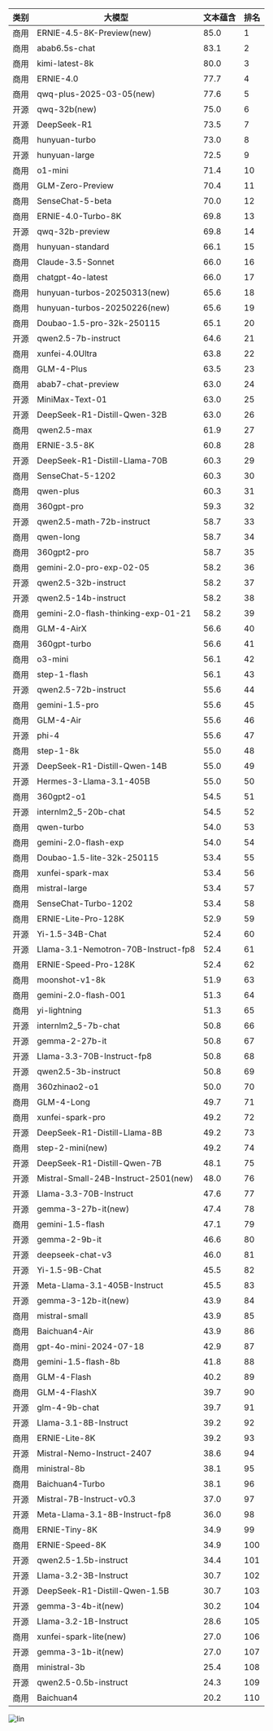 
| 类别 | 大模型                         | 文本蕴含 | 排名 |
|-----|------------------------------|---------|----|
|商用|ERNIE-4.5-8K-Preview(new)|85.0|1|
|商用|abab6.5s-chat|83.1|2|
|商用|kimi-latest-8k|80.0|3|
|商用|ERNIE-4.0|77.7|4|
|商用|qwq-plus-2025-03-05(new)|77.6|5|
|开源|qwq-32b(new)|75.0|6|
|开源|DeepSeek-R1|73.5|7|
|商用|hunyuan-turbo|73.0|8|
|开源|hunyuan-large|72.5|9|
|商用|o1-mini|71.4|10|
|商用|GLM-Zero-Preview|70.4|11|
|商用|SenseChat-5-beta|70.0|12|
|商用|ERNIE-4.0-Turbo-8K|69.8|13|
|开源|qwq-32b-preview|69.8|14|
|商用|hunyuan-standard|66.1|15|
|商用|Claude-3.5-Sonnet|66.0|16|
|商用|chatgpt-4o-latest|66.0|17|
|商用|hunyuan-turbos-20250313(new)|65.6|18|
|商用|hunyuan-turbos-20250226(new)|65.6|19|
|商用|Doubao-1.5-pro-32k-250115|65.1|20|
|开源|qwen2.5-7b-instruct|64.6|21|
|商用|xunfei-4.0Ultra|63.8|22|
|商用|GLM-4-Plus|63.5|23|
|商用|abab7-chat-preview|63.0|24|
|开源|MiniMax-Text-01|63.0|25|
|开源|DeepSeek-R1-Distill-Qwen-32B|63.0|26|
|商用|qwen2.5-max|61.9|27|
|商用|ERNIE-3.5-8K|60.8|28|
|开源|DeepSeek-R1-Distill-Llama-70B|60.3|29|
|商用|SenseChat-5-1202|60.3|30|
|商用|qwen-plus|60.3|31|
|商用|360gpt-pro|59.3|32|
|开源|qwen2.5-math-72b-instruct|58.7|33|
|商用|qwen-long|58.7|34|
|商用|360gpt2-pro|58.7|35|
|商用|gemini-2.0-pro-exp-02-05|58.2|36|
|开源|qwen2.5-32b-instruct|58.2|37|
|开源|qwen2.5-14b-instruct|58.2|38|
|商用|gemini-2.0-flash-thinking-exp-01-21|58.2|39|
|商用|GLM-4-AirX|56.6|40|
|商用|360gpt-turbo|56.6|41|
|商用|o3-mini|56.1|42|
|商用|step-1-flash|56.1|43|
|开源|qwen2.5-72b-instruct|55.6|44|
|商用|gemini-1.5-pro|55.6|45|
|商用|GLM-4-Air|55.6|46|
|开源|phi-4|55.6|47|
|商用|step-1-8k|55.0|48|
|开源|DeepSeek-R1-Distill-Qwen-14B|55.0|49|
|开源|Hermes-3-Llama-3.1-405B|55.0|50|
|商用|360gpt2-o1|54.5|51|
|开源|internlm2_5-20b-chat|54.5|52|
|商用|qwen-turbo|54.0|53|
|商用|gemini-2.0-flash-exp|54.0|54|
|商用|Doubao-1.5-lite-32k-250115|53.4|55|
|商用|xunfei-spark-max|53.4|56|
|商用|mistral-large|53.4|57|
|商用|SenseChat-Turbo-1202|53.4|58|
|商用|ERNIE-Lite-Pro-128K|52.9|59|
|开源|Yi-1.5-34B-Chat|52.4|60|
|开源|Llama-3.1-Nemotron-70B-Instruct-fp8|52.4|61|
|商用|ERNIE-Speed-Pro-128K|52.4|62|
|商用|moonshot-v1-8k|51.9|63|
|商用|gemini-2.0-flash-001|51.3|64|
|商用|yi-lightning|51.3|65|
|开源|internlm2_5-7b-chat|50.8|66|
|开源|gemma-2-27b-it|50.8|67|
|开源|Llama-3.3-70B-Instruct-fp8|50.8|68|
|开源|qwen2.5-3b-instruct|50.8|69|
|商用|360zhinao2-o1|50.0|70|
|商用|GLM-4-Long|49.7|71|
|商用|xunfei-spark-pro|49.2|72|
|开源|DeepSeek-R1-Distill-Llama-8B|49.2|73|
|商用|step-2-mini(new)|49.2|74|
|开源|DeepSeek-R1-Distill-Qwen-7B|48.1|75|
|开源|Mistral-Small-24B-Instruct-2501(new)|48.0|76|
|开源|Llama-3.3-70B-Instruct|47.6|77|
|开源|gemma-3-27b-it(new)|47.4|78|
|商用|gemini-1.5-flash|47.1|79|
|开源|gemma-2-9b-it|46.6|80|
|开源|deepseek-chat-v3|46.0|81|
|开源|Yi-1.5-9B-Chat|45.5|82|
|开源|Meta-Llama-3.1-405B-Instruct|45.5|83|
|开源|gemma-3-12b-it(new)|43.9|84|
|商用|mistral-small|43.9|85|
|商用|Baichuan4-Air|43.9|86|
|商用|gpt-4o-mini-2024-07-18|42.9|87|
|商用|gemini-1.5-flash-8b|41.8|88|
|商用|GLM-4-Flash|40.2|89|
|商用|GLM-4-FlashX|39.7|90|
|开源|glm-4-9b-chat|39.7|91|
|开源|Llama-3.1-8B-Instruct|39.2|92|
|商用|ERNIE-Lite-8K|39.2|93|
|开源|Mistral-Nemo-Instruct-2407|38.6|94|
|商用|ministral-8b|38.1|95|
|商用|Baichuan4-Turbo|38.1|96|
|开源|Mistral-7B-Instruct-v0.3|37.0|97|
|开源|Meta-Llama-3.1-8B-Instruct-fp8|36.0|98|
|商用|ERNIE-Tiny-8K|34.9|99|
|商用|ERNIE-Speed-8K|34.9|100|
|开源|qwen2.5-1.5b-instruct|34.4|101|
|开源|Llama-3.2-3B-Instruct|30.7|102|
|开源|DeepSeek-R1-Distill-Qwen-1.5B|30.7|103|
|开源|gemma-3-4b-it(new)|30.2|104|
|开源|Llama-3.2-1B-Instruct|28.6|105|
|商用|xunfei-spark-lite(new)|27.0|106|
|开源|gemma-3-1b-it(new)|27.0|107|
|商用|ministral-3b|25.4|108|
|开源|qwen2.5-0.5b-instruct|24.3|109|
|商用|Baichuan4|20.2|110|


![lin](../pic/文本蕴含.png)

